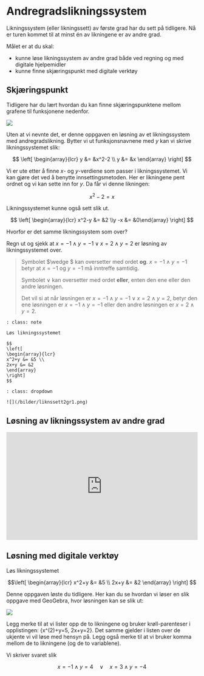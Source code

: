 # Andregradslikningssystem


Likningssystem (eller likningssett) av første grad har du sett på tidligere. Nå er turen kommet til at minst én av likningene er av andre grad.

Målet er at du skal: 

* kunne løse likningssystem av andre grad både ved regning og med digitale hjelpemidler
* kunne finne skjæringspunkt med digitale verktøy

## Skjæringspunkt

Tidligere har du lært hvordan du kan finne skjæringspunktene mellom grafene til funksjonene nedenfor.

![](/bilder/skjaeringpunkt2.png)

Uten at vi nevnte det, er denne oppgaven en løsning av et likningssystem med andregradslikning. Bytter vi ut funksjonsnavnene med $y$ kan vi skrive likningssystemet slik:

$$
\left[
\begin{array}{lcr}
y &= &x^2-2 \\
y &= &x
\end{array}
\right]
$$

Vi er ute etter å finne $x$- og $y$-verdiene som passer i  likningssystemet. Vi kan gjøre det ved å benytte innsettingsmetoden. Her er likningene pent ordnet og vi kan sette inn for $y$. Da får vi denne likningen:

$$ x^2-2  = x$$

Likningssystemet kunne også sett slik ut.

$$ \left[ \begin{array}{lcr} x^2-y &= &2 \\y -x &= &0\end{array}
\right] 
$$

Hvorfor er det samme likningssystem som over?

Regn ut og sjekk at $x=-1 \wedge y=-1 \vee x=2 \wedge y=2$ er løsning av likningssystemet over.

> Symbolet $\wedge $ kan oversetter med ordet <strong>og</strong>. $x=-1 \wedge y=-1$  betyr at $x=-1$ og $y=-1$ må inntreffe samtidig.</p>
>
>Symbolet $\vee$ kan oversetter med ordet <strong>eller</strong>, enten den ene eller den andre løsningen.
>
> Det vil si at når løsningen er $x=-1 \wedge y=-1 \vee x=2 \wedge y=2$, betyr den ene løsningen er $x=-1 \wedge y=-1$ eller den andre løsningen er $x=2 \wedge y=2$.</p>

```{admonition} Oppgave 1
: class: note

Løs likningssystemet

$$
\left[
\begin{array}{lcr}
x^2+y &= &5 \\
2x+y &= &2
\end{array}
\right]
$$

```

```{admonition} Løsning
: class: dropdown

![](/bilder/liknssett2gr1.png)
```

## Løsning av likningssystem av andre grad

<div style="padding:56.25% 0 0 0;position:relative;"><iframe src="https://player.vimeo.com/video/339850498?h=7b2c2dec5b&title=0&byline=0&portrait=0" style="position:absolute;top:0;left:0;width:100%;height:100%;" frameborder="0" allow="autoplay; fullscreen; picture-in-picture" allowfullscreen></iframe></div><script src="https://player.vimeo.com/api/player.js"></script>

## Løsning med digitale verktøy

Løs likningssystemet

$$\left[
\begin{array}{lcr}
x^2+y &= &5 \\
2x+y &= &2
\end{array}
\right]
$$

Denne oppgaven løste du tidligere. Her kan du se hvordan vi løser en slik oppgave med GeoGebra, hvor løsningen kan se slik ut: 

![](/bilder/cas-system.png)

Legg merke til at vi lister opp de to likningene og bruker krøll-parenteser i opplistingen: {x^(2)+y=5, 2x+y=2}. Det samme gjelder i listen over de ukjente vi vil løse med hensyn på. Legg også merke til at vi bruker komma mellom de to likningene (og de to variablene). 

Vi skriver svaret slik

$$ x=-1 \wedge y=4    \quad   \vee \quad     x=3 \wedge y=-4 $$

